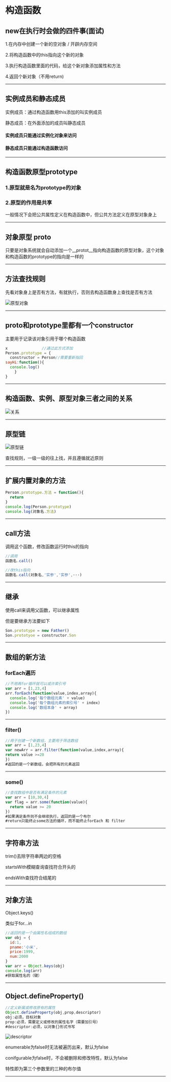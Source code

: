# 构造函数

## new在执行时会做的四件事(面试)

1.在内存中创建一个新的空对象 / 开辟内存空间

2.将构造函数中的this指向这个新的对象 

3.执行构造函数里面的代码，给这个新对象添加属性和方法

4.返回个新对象（不用return)

---

## 实例成员和静态成员

实例成员：通过构造函数用this添加的叫实例成员

静态成员：在外面添加的成员叫静态成员

#### 实例成员只能通过实例化对象来访问

#### 静态成员只能通过构造函数访问

---

## 构造函数原型prototype

### 1.原型就是名为prototype的对象

### 2.原型的作用是共享

一般情况下会把公共属性定义在构造函数中，但公共方法定义在原型对象身上

---

## 对象原型 __proto__

只要是对象系统就会自动添加一个__protot__指向构造函数的原型对象，这个对象和构造函数的prototype的指向是一样的

---

## 方法查找规则

先看对象身上是否有方法，有就执行，否则去构造函数身上查找是否有方法

![原型对象](笔记截图/原型对象.png)

---

## proto和prototype里都有一个constructor

主要用于记录该对象引用于哪个构造函数

```js
x				//通过此方式添加
Person.prototype = {
  constructor = Person//需要重新指回
sayHi:function(){
  console.log()
	}
}
```

---

## 构造函数、实例、原型对象三者之间的关系

![关系](笔记截图/关系.png)

---

## 原型链

![原型链](笔记截图/原型链.png)

查找规则，一级一级的往上找，并且遵循就近原则

---

## 扩展内置对象的方法

```js
Person.prototype.方法 = function(){
  return 
}
console.log(Person.prototype)
console.log(对象名.方法)
```

---

## call方法

调用这个函数，修改函数运行时this的指向

```js
//调用
函数名.call()

//改this指向
函数名.call(对象名,'实参','实参',···)
```

---

## 继承

使用call来调用父函数，可以继承属性

但是要继承方法要如下

```js
Son.prototype = new Father()
Son.prototyoe = constructor.Son
```

---

## 数组的新方法

### forEach遍历

```js
//不用再for循环就可以或许索引号
var arr = [1,23,4]
arr.forEach(function(value,index,array){
  console.log('每个数组元素' + value)
  console.log('每个数组元素的索引号' + index)
  console.log('数组本身' + array)
})
```

---

### filter()

```js
//用于创建一个新数组，主要用于筛选数组
var arr = [1,23,4]
var newArr = arr.filter(function(value,index,array){
return value >=20
})
#返回的是一个新数组，会把所有的元素返回
```

---

### some()

```js
//查找数组中是否有满足条件的元素
var arr = [10,30,4]
var flag = arr.some(function(value){
  return value >= 20
})
#如果满足条件则不会继续执行，返回的是一个布尔
#return只能终止some方法的循环，而不能终止forEach 和 filter
```

---

## 字符串方法

trim()去除字符串两边的空格

startsWith模糊查询查找符合开头的

endsWith查找符合结尾的

---

## 对象方法

Object.keys()

类似于for...in

```js
//返回的是一个由属性名组成的数组
var obj = {
  id:1,
  pname:'小米',
  price:1999,
  num:2000
}
var arr = Object.keys(obj)
console.log(arr)
#获取属性名的（键）
```

---

## Object.defineProperty()

```js
//定义新属或修改原有的属性
Object.defineProperty(obj,prop,descriptor)
obj:必须，目标对象
prop:必须，需要定义或修改的属性名字（需要加引号）
#descriptor:必须，以对象{}形式书写
```

![descriptor](笔记截图/descriptor.png)

enumerable为false时无法被遍历出来，默认为false

conifgurable为false时，不会被删除和修改特性，默认为false

特性即为第三个参数里的三种的布尔值

---



